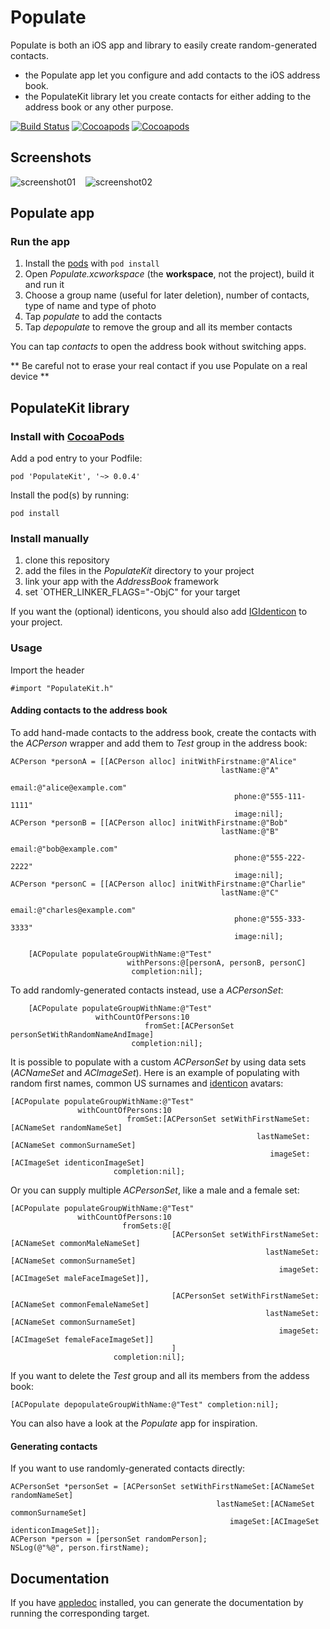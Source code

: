 # Populate

Populate is both an iOS app and library to easily create random-generated contacts.

- the Populate app let you configure and add contacts to the iOS address book.
- the PopulateKit library let you create contacts for either adding to the address book or any other purpose.


[![Build Status](https://api.travis-ci.org/acoomans/Populate.png)](https://api.travis-ci.org/acoomans/Populate.png)
[![Cocoapods](https://cocoapod-badges.herokuapp.com/v/PopulateKit/badge.png)](http://beta.cocoapods.org/?q=on%3Aios%20name%3APopulateKit%2A)
[![Cocoapods](https://cocoapod-badges.herokuapp.com/p/PopulateKit/badge.png)](http://beta.cocoapods.org/?q=on%3Aios%20name%3APopulateKit%2A)


## Screenshots

![screenshot01](https://github.com/acoomans/Populate/raw/master/Screenshots/screenshot01.png)
&nbsp;&nbsp;
![screenshot02](https://github.com/acoomans/Populate/raw/master/Screenshots/screenshot02.png)


## Populate app

### Run the app

1. Install the [pods](http://cocoapods.org) with `pod install`
2. Open _Populate.xcworkspace_ (the **workspace**, not the project), build it and run it
3. Choose a group name (useful for later deletion), number of contacts, type of name and type of photo
5. Tap _populate_ to add the contacts
6. Tap _depopulate_ to remove the group and all its member contacts

You can tap _contacts_ to open the address book without switching apps.


** Be careful not to erase your real contact if you use Populate on a real device **


## PopulateKit library

### Install with [CocoaPods](http://cocoapods.org)

Add a pod entry to your Podfile:

    pod 'PopulateKit', '~> 0.0.4'

Install the pod(s) by running:

    pod install
    
### Install manually

1. clone this repository
2. add the files in the _PopulateKit_ directory to your project
3. link your app with the _AddressBook_ framework
4. set `OTHER_LINKER_FLAGS="-ObjC" for your target

If you want the (optional) identicons, you should also add [IGIdenticon](https://github.com/Seaburg/IGIdenticon) to your project.

### Usage

Import the header

	#import "PopulateKit.h"
	
#### Adding contacts to the address book

To add hand-made contacts to the address book, create the contacts with the _ACPerson_ wrapper and add them to _Test_ group in the address book:

	ACPerson *personA = [[ACPerson alloc] initWithFirstname:@"Alice"
                                                   lastName:@"A"
                                                      email:@"alice@example.com"
                                                      phone:@"555-111-1111"
                                                      image:nil];
    ACPerson *personB = [[ACPerson alloc] initWithFirstname:@"Bob"
                                                   lastName:@"B"
                                                      email:@"bob@example.com"
                                                      phone:@"555-222-2222"
                                                      image:nil];
    ACPerson *personC = [[ACPerson alloc] initWithFirstname:@"Charlie"
                                                   lastName:@"C"
                                                      email:@"charles@example.com"
                                                      phone:@"555-333-3333"
                                                      image:nil];
    
        [ACPopulate populateGroupWithName:@"Test"
                              withPersons:@[personA, personB, personC]
                               completion:nil];
    
To add randomly-generated contacts instead, use a _ACPersonSet_:
    
        [ACPopulate populateGroupWithName:@"Test"
                       withCountOfPersons:10
                                  fromSet:[ACPersonSet personSetWithRandomNameAndImage]
                               completion:nil];
    
It is possible to populate with a custom _ACPersonSet_ by using data sets (_ACNameSet_ and _ACImageSet_). Here is an example of populating with random first names, common US surnames and [identicon](https://en.wikipedia.org/wiki/Identicon) avatars:

	[ACPopulate populateGroupWithName:@"Test"
                   withCountOfPersons:10
                              fromSet:[ACPersonSet setWithFirstNameSet:[ACNameSet randomNameSet]
                                                           lastNameSet:[ACNameSet commonSurnameSet]
                                                              imageSet:[ACImageSet identiconImageSet]
                           completion:nil];

Or you can supply multiple _ACPersonSet_, like a male and a female set:

	[ACPopulate populateGroupWithName:@"Test"
                   withCountOfPersons:10
                             fromSets:@[
                                        [ACPersonSet setWithFirstNameSet:[ACNameSet commonMaleNameSet]
                                                             lastNameSet:[ACNameSet commonSurnameSet]
                                                                imageSet:[ACImageSet maleFaceImageSet]],
                                                                         
                                        [ACPersonSet setWithFirstNameSet:[ACNameSet commonFemaleNameSet]
                                                             lastNameSet:[ACNameSet commonSurnameSet]
                                                                imageSet:[ACImageSet femaleFaceImageSet]]
                                        ]
                           completion:nil];
                        
                           

If you want to delete the _Test_ group and all its members from the addess book:

    [ACPopulate depopulateGroupWithName:@"Test" completion:nil];

You can also have a look at the _Populate_ app for inspiration.


#### Generating contacts

If you want to use randomly-generated contacts directly:

	ACPersonSet *personSet = [ACPersonSet setWithFirstNameSet:[ACNameSet randomNameSet]
                                                  lastNameSet:[ACNameSet commonSurnameSet]
                                                     imageSet:[ACImageSet identiconImageSet]];
	ACPerson *person = [personSet randomPerson];
    NSLog(@"%@", person.firstName);
	



## Documentation

If you have [appledoc](http://gentlebytes.com/appledoc/) installed, you can generate the documentation by running the corresponding target.
